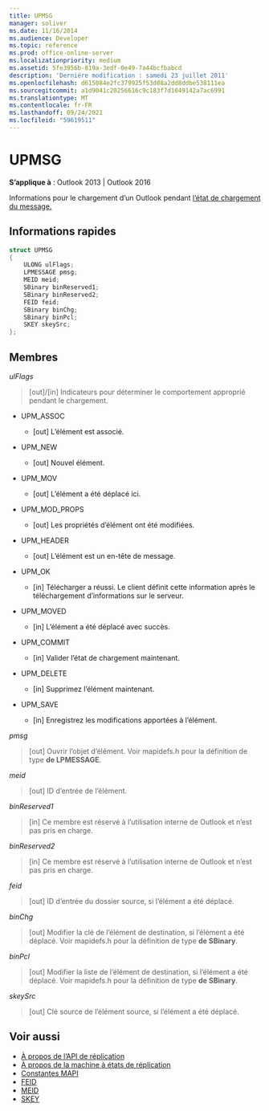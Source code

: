 ```yaml
---
title: UPMSG
manager: soliver
ms.date: 11/16/2014
ms.audience: Developer
ms.topic: reference
ms.prod: office-online-server
ms.localizationpriority: medium
ms.assetid: 5fe3956b-819a-3edf-0e49-7a44bcfbabcd
description: 'Derniére modification : samedi 23 juillet 2011'
ms.openlocfilehash: d615084e2fc379925f53d08a2dd8ddbe538111ea
ms.sourcegitcommit: a1d9041c20256616c9c183f7d1049142a7ac6991
ms.translationtype: MT
ms.contentlocale: fr-FR
ms.lasthandoff: 09/24/2021
ms.locfileid: "59619511"
---
```

# <a name="upmsg"></a>UPMSG

**S’applique à** : Outlook 2013 | Outlook 2016 
  
Informations pour le chargement d’un Outlook pendant [l’état de chargement du message.](upload-message-state.md)
  
## <a name="quick-info"></a>Informations rapides

```cpp
struct UPMSG 
{ 
    ULONG ulFlags; 
    LPMESSAGE pmsg; 
    MEID meid; 
    SBinary binReserved1; 
    SBinary binReserved2; 
    FEID feid; 
    SBinary binChg; 
    SBinary binPcl; 
    SKEY skeySrc; 
};
```

## <a name="members"></a>Membres

 _ulFlags_
  
> [out]/[in] Indicateurs pour déterminer le comportement approprié pendant le chargement. 
    
  - UPM_ASSOC
    
    - [out] L’élément est associé.
    
  - UPM_NEW
    
    - [out] Nouvel élément. 
    
  - UPM_MOV
    
    - [out] L’élément a été déplacé ici.
    
  - UPM_MOD_PROPS
    
    - [out] Les propriétés d’élément ont été modifiées.
    
  - UPM_HEADER
    
    - [out] L’élément est un en-tête de message.
    
  - UPM_OK
    
    - [in] Télécharger a réussi. Le client définit cette information après le téléchargement d’informations sur le serveur.
    
  - UPM_MOVED
    
    - [in] L’élément a été déplacé avec succès.
    
  - UPM_COMMIT
    
    - [in] Valider l’état de chargement maintenant.
    
  - UPM_DELETE
    
    - [in] Supprimez l’élément maintenant.
    
  - UPM_SAVE
    
    - [in] Enregistrez les modifications apportées à l’élément.
    
_pmsg_
  
> [out] Ouvrir l’objet d’élément. Voir mapidefs.h pour la définition de type **de LPMESSAGE**. 
    
_meid_
  
> [out] ID d’entrée de l’élément.
    
_binReserved1_
  
> [in] Ce membre est réservé à l’utilisation interne de Outlook et n’est pas pris en charge. 
    
_binReserved2_
  
> [in] Ce membre est réservé à l’utilisation interne de Outlook et n’est pas pris en charge. 
    
_feid_
  
> [out] ID d’entrée du dossier source, si l’élément a été déplacé.
    
_binChg_
  
> [out] Modifier la clé de l’élément de destination, si l’élément a été déplacé. Voir mapidefs.h pour la définition de type **de SBinary**. 
    
_binPcl_
  
> [out] Modifier la liste de l’élément de destination, si l’élément a été déplacé. Voir mapidefs.h pour la définition de type **de SBinary**. 
    
_skeySrc_
  
> [out] Clé source de l’élément source, si l’élément a été déplacé.
    
## <a name="see-also"></a>Voir aussi

- [À propos de l’API de réplication](about-the-replication-api.md)
- [À propos de la machine à états de réplication](about-the-replication-state-machine.md)
- [Constantes MAPI](mapi-constants.md)
- [FEID](feid.md)
- [MEID](meid.md)
- [SKEY](skey.md)

